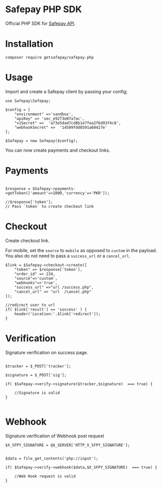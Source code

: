 # Safepay PHP SDK

Official PHP SDK for [Safepay API](https://getsafepay.com/).

# Installation

```
composer require getsafepay/safepay-php

```

# Usage

Import and create a Safepay client by passing your config;

```
use Safepay\Safepay;

$config = [
	"environment" =>'sandbox',
	"apiKey" => 'sec_e9273e07a7ac',
	"v1Secret" =>  'a73e5dad7cd8b1e7fea2f6d93f4c8',
	"webhookSecret" =>  '14509fdd8591a60427e'
];

$Safepay = new Safepay($config);

```

You can now create payments and checkout links.

# Payments

```

$response = $Safepay->payments->getToken(['amount'=>1000,'currency'=>'PKR']);

//$response['token'];
// Pass `token` to create checkout link

```

# Checkout

Create checkout link.

For mobile, set the `source` to `mobile` as opposed to `custom` in the payload. You also do not need to pass a `success_url` or a `cancel_url`.

```
$link = $Safepay->checkout->create([
	"token" => $response['token'],
	"order_id" => 234,
	"source"=>'custom',
	"webhooks"=>'true',
	"success_url" =>"url /success.php",
	"cancel_url" => "url  /cancel.php"
]);

//redirect user to url
if( $link['result'] == 'success' ) {
	header('Location:'.$link['redirect']);
}

```

# Verification

Signature verification on success page.

```

$tracker = $_POST['tracker'];

$signature = $_POST['sig'];

if( $Safepay->verify->signature($tracker,$signature)  === true) {

	//Signature is valid
}


```

# Webhook

Signature verification of Webhook post request

```
$X_SFPY_SIGNATURE = @$_SERVER['HTTP_X_SFPY_SIGNATURE'];


$data = file_get_contents('php://input');

if( $Safepay->verify->webhook($data,$X_SFPY_SIGNATURE)  === true) {

	//Web Hook request is valid
}

```
